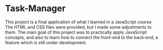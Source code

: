 # Task-Manager

This project is a final application of what I learned in a JavaScript course. The HTML and CSS files were provided, but I made some adjustments to them. The main goal of this project was to practically apply JavaScript concepts, and also to learn how to connect the front-end to the back-end, a feature which is still under development.
